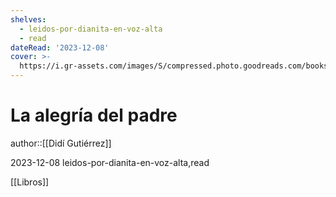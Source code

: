 ```yaml
---
shelves:
  - leidos-por-dianita-en-voz-alta
  - read
dateRead: '2023-12-08'
cover: >-
  https://i.gr-assets.com/images/S/compressed.photo.goodreads.com/books/1687782056l/169962240.jpg
---
```

# La alegría del padre

author::[[Didí Gutiérrez]]

2023-12-08
leidos-por-dianita-en-voz-alta,read

[[Libros]]
